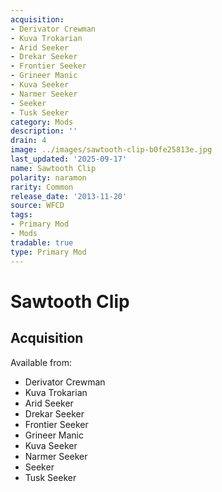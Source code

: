 ```yaml
---
acquisition:
- Derivator Crewman
- Kuva Trokarian
- Arid Seeker
- Drekar Seeker
- Frontier Seeker
- Grineer Manic
- Kuva Seeker
- Narmer Seeker
- Seeker
- Tusk Seeker
category: Mods
description: ''
drain: 4
image: ../images/sawtooth-clip-b0fe25813e.jpg
last_updated: '2025-09-17'
name: Sawtooth Clip
polarity: naramon
rarity: Common
release_date: '2013-11-20'
source: WFCD
tags:
- Primary Mod
- Mods
tradable: true
type: Primary Mod
---
```


# Sawtooth Clip

## Acquisition

Available from:
- Derivator Crewman
- Kuva Trokarian
- Arid Seeker
- Drekar Seeker
- Frontier Seeker
- Grineer Manic
- Kuva Seeker
- Narmer Seeker
- Seeker
- Tusk Seeker

